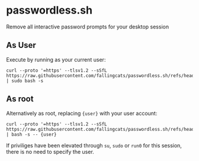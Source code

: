 # passwordless.sh
Remove all interactive password prompts for your desktop session

## As User
Execute by running as your current user:

```
curl --proto '=https' --tlsv1.2 --sSfL https://raw.githubusercontent.com/fallingcats/passwordless.sh/refs/heads/main/paswordless.sh | sudo bash -s
```

## As root
Alternatively as root, replacing `{user}` with your user account:
```
curl --proto '=https' --tlsv1.2 --sSfL https://raw.githubusercontent.com/fallingcats/passwordless.sh/refs/heads/main/paswordless.sh | bash -s -- {user}
```
If priviliges have been elevated through `su`, `sudo` or `run0` for this session, there is no need to specify the user.
